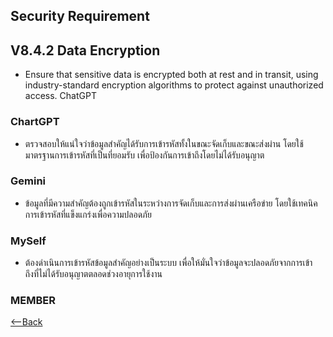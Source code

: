## Security Requirement

## V8.4.2 Data Encryption
- Ensure that sensitive data is encrypted both at rest and in transit, using industry-standard encryption algorithms to protect against unauthorized access.
ChatGPT

### ChartGPT  
- ตรวจสอบให้แน่ใจว่าข้อมูลสำคัญได้รับการเข้ารหัสทั้งในขณะจัดเก็บและขณะส่งผ่าน โดยใช้มาตรฐานการเข้ารหัสที่เป็นที่ยอมรับ เพื่อป้องกันการเข้าถึงโดยไม่ได้รับอนุญาต

### Gemini
- ข้อมูลที่มีความสำคัญต้องถูกเข้ารหัสในระหว่างการจัดเก็บและการส่งผ่านเครือข่าย โดยใช้เทคนิคการเข้ารหัสที่แข็งแกร่งเพื่อความปลอดภัย

### MySelf
-  ต้องดำเนินการเข้ารหัสข้อมูลสำคัญอย่างเป็นระบบ เพื่อให้มั่นใจว่าข้อมูลจะปลอดภัยจากการเข้าถึงที่ไม่ได้รับอนุญาตตลอดช่วงอายุการใช้งาน
### MEMBER



[<--Back](README.md)
